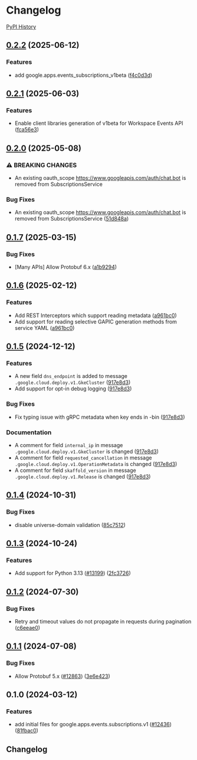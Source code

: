 # Changelog

[PyPI History][1]

[1]: https://pypi.org/project/google-apps-events-subscriptions/#history

## [0.2.2](https://github.com/googleapis/google-cloud-python/compare/google-apps-events-subscriptions-v0.2.1...google-apps-events-subscriptions-v0.2.2) (2025-06-12)


### Features

* add google.apps.events_subscriptions_v1beta ([f4c0d3d](https://github.com/googleapis/google-cloud-python/commit/f4c0d3d60194735d7d07b67673099ef0431f8728))

## [0.2.1](https://github.com/googleapis/google-cloud-python/compare/google-apps-events-subscriptions-v0.2.0...google-apps-events-subscriptions-v0.2.1) (2025-06-03)


### Features

* Enable client libraries generation of v1beta for Workspace Events API ([fca56e3](https://github.com/googleapis/google-cloud-python/commit/fca56e31288650fb0645ed5d83110ea4fb97f4ba))

## [0.2.0](https://github.com/googleapis/google-cloud-python/compare/google-apps-events-subscriptions-v0.1.7...google-apps-events-subscriptions-v0.2.0) (2025-05-08)


### ⚠ BREAKING CHANGES

* An existing oauth_scope https://www.googleapis.com/auth/chat.bot is removed from SubscriptionsService

### Bug Fixes

* An existing oauth_scope https://www.googleapis.com/auth/chat.bot is removed from SubscriptionsService ([51d848a](https://github.com/googleapis/google-cloud-python/commit/51d848a096c6341c7f76701ee6895f313c25e4be))

## [0.1.7](https://github.com/googleapis/google-cloud-python/compare/google-apps-events-subscriptions-v0.1.6...google-apps-events-subscriptions-v0.1.7) (2025-03-15)


### Bug Fixes

* [Many APIs] Allow Protobuf 6.x ([a1b9294](https://github.com/googleapis/google-cloud-python/commit/a1b9294d0bf6e27c2a951d6df7faf7807dc5420b))

## [0.1.6](https://github.com/googleapis/google-cloud-python/compare/google-apps-events-subscriptions-v0.1.5...google-apps-events-subscriptions-v0.1.6) (2025-02-12)


### Features

* Add REST Interceptors which support reading metadata ([a961bc0](https://github.com/googleapis/google-cloud-python/commit/a961bc029201b72fc4923490aeb3d82781853e6a))
* Add support for reading selective GAPIC generation methods from service YAML ([a961bc0](https://github.com/googleapis/google-cloud-python/commit/a961bc029201b72fc4923490aeb3d82781853e6a))

## [0.1.5](https://github.com/googleapis/google-cloud-python/compare/google-apps-events-subscriptions-v0.1.4...google-apps-events-subscriptions-v0.1.5) (2024-12-12)


### Features

* A new field `dns_endpoint` is added to message `.google.cloud.deploy.v1.GkeCluster` ([917e8d3](https://github.com/googleapis/google-cloud-python/commit/917e8d3d21a4225b27a3c00dec6efd0a28f1cba6))
* Add support for opt-in debug logging ([917e8d3](https://github.com/googleapis/google-cloud-python/commit/917e8d3d21a4225b27a3c00dec6efd0a28f1cba6))


### Bug Fixes

* Fix typing issue with gRPC metadata when key ends in -bin ([917e8d3](https://github.com/googleapis/google-cloud-python/commit/917e8d3d21a4225b27a3c00dec6efd0a28f1cba6))


### Documentation

* A comment for field `internal_ip` in message `.google.cloud.deploy.v1.GkeCluster` is changed ([917e8d3](https://github.com/googleapis/google-cloud-python/commit/917e8d3d21a4225b27a3c00dec6efd0a28f1cba6))
* A comment for field `requested_cancellation` in message `.google.cloud.deploy.v1.OperationMetadata` is changed ([917e8d3](https://github.com/googleapis/google-cloud-python/commit/917e8d3d21a4225b27a3c00dec6efd0a28f1cba6))
* A comment for field `skaffold_version` in message `.google.cloud.deploy.v1.Release` is changed ([917e8d3](https://github.com/googleapis/google-cloud-python/commit/917e8d3d21a4225b27a3c00dec6efd0a28f1cba6))

## [0.1.4](https://github.com/googleapis/google-cloud-python/compare/google-apps-events-subscriptions-v0.1.3...google-apps-events-subscriptions-v0.1.4) (2024-10-31)


### Bug Fixes

* disable universe-domain validation ([85c7512](https://github.com/googleapis/google-cloud-python/commit/85c7512bbdde2b9cc60b4ad42b8c36c4558a07a5))

## [0.1.3](https://github.com/googleapis/google-cloud-python/compare/google-apps-events-subscriptions-v0.1.2...google-apps-events-subscriptions-v0.1.3) (2024-10-24)


### Features

* Add support for Python 3.13 ([#13199](https://github.com/googleapis/google-cloud-python/issues/13199)) ([2fc3726](https://github.com/googleapis/google-cloud-python/commit/2fc372685731141ca1ed2a917dd18bacd79db88e))

## [0.1.2](https://github.com/googleapis/google-cloud-python/compare/google-apps-events-subscriptions-v0.1.1...google-apps-events-subscriptions-v0.1.2) (2024-07-30)


### Bug Fixes

* Retry and timeout values do not propagate in requests during pagination ([c6eeae0](https://github.com/googleapis/google-cloud-python/commit/c6eeae00de802d98badd3de879ce5e870ba60a3a))

## [0.1.1](https://github.com/googleapis/google-cloud-python/compare/google-apps-events-subscriptions-v0.1.0...google-apps-events-subscriptions-v0.1.1) (2024-07-08)


### Bug Fixes

* Allow Protobuf 5.x ([#12863](https://github.com/googleapis/google-cloud-python/issues/12863)) ([3e6e423](https://github.com/googleapis/google-cloud-python/commit/3e6e423b86cdace8538f610941aa84c7a6217934))

## 0.1.0 (2024-03-12)


### Features

* add initial files for google.apps.events.subscriptions.v1 ([#12436](https://github.com/googleapis/google-cloud-python/issues/12436)) ([81fbac0](https://github.com/googleapis/google-cloud-python/commit/81fbac0821f40ccbd80345872c3d8bb9a4dddcd6))

## Changelog
